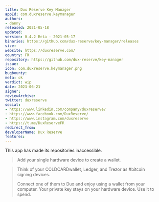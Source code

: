 ```yaml
---
title: Dux Reserve Key Manager
appId: com.duxreserve.keymanager
authors:
- danny
released: 2021-05-18
updated: 
version: 0.4.2 Beta - 2021-05-17
binaries: https://github.com/dux-reserve/key-manager/releases
size: 
website: https://duxreserve.com/
country: FR
repository: https://github.com/dux-reserve/key-manager
issue: 
icon: com.duxreserve.keymanager.png
bugbounty: 
meta: ok
verdict: wip 
date: 2023-06-21
signer: 
reviewArchive: 
twitter: duxreserve
social:
- https://www.linkedin.com/company/duxreserve/
- https://www.facebook.com/DuxReserve/
- https://www.instagram.com/duxreserve
- https://t.me/DuxReserveFR
redirect_from:
developerName: Dux Reserve
features:
--- 
```


This app has made its repositories inaccessible.

> Add your single hardware device to create a wallet. 

> Think of your COLDCARDwallet, Ledger, and Trezor as #bitcoin signing devices. 
>
> Connect one of them to Dux and enjoy using a wallet from your computer. Your private key stays on your hardware device. Use it to spend.
  
